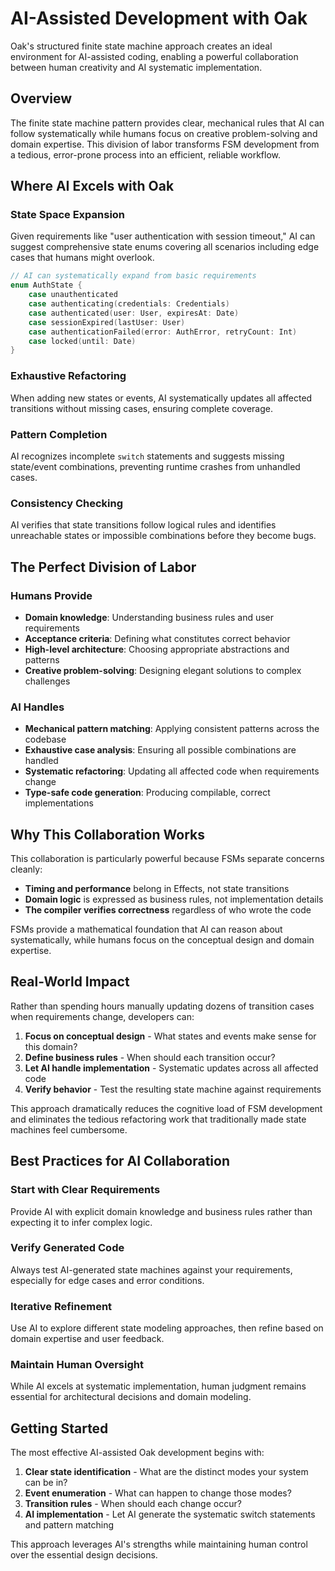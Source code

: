 # AI-Assisted Development with Oak

Oak's structured finite state machine approach creates an ideal environment for AI-assisted coding, enabling a powerful collaboration between human creativity and AI systematic implementation.

## Overview

The finite state machine pattern provides clear, mechanical rules that AI can follow systematically while humans focus on creative problem-solving and domain expertise. This division of labor transforms FSM development from a tedious, error-prone process into an efficient, reliable workflow.

## Where AI Excels with Oak

### State Space Expansion
Given requirements like "user authentication with session timeout," AI can suggest comprehensive state enums covering all scenarios including edge cases that humans might overlook.

```swift
// AI can systematically expand from basic requirements
enum AuthState {
    case unauthenticated
    case authenticating(credentials: Credentials)
    case authenticated(user: User, expiresAt: Date)
    case sessionExpired(lastUser: User)
    case authenticationFailed(error: AuthError, retryCount: Int)
    case locked(until: Date)
}
```

### Exhaustive Refactoring
When adding new states or events, AI systematically updates all affected transitions without missing cases, ensuring complete coverage.

### Pattern Completion
AI recognizes incomplete `switch` statements and suggests missing state/event combinations, preventing runtime crashes from unhandled cases.

### Consistency Checking
AI verifies that state transitions follow logical rules and identifies unreachable states or impossible combinations before they become bugs.

## The Perfect Division of Labor

### Humans Provide
- **Domain knowledge**: Understanding business rules and user requirements
- **Acceptance criteria**: Defining what constitutes correct behavior
- **High-level architecture**: Choosing appropriate abstractions and patterns
- **Creative problem-solving**: Designing elegant solutions to complex challenges

### AI Handles
- **Mechanical pattern matching**: Applying consistent patterns across the codebase
- **Exhaustive case analysis**: Ensuring all possible combinations are handled
- **Systematic refactoring**: Updating all affected code when requirements change
- **Type-safe code generation**: Producing compilable, correct implementations

## Why This Collaboration Works

This collaboration is particularly powerful because FSMs separate concerns cleanly:

- **Timing and performance** belong in Effects, not state transitions
- **Domain logic** is expressed as business rules, not implementation details
- **The compiler verifies correctness** regardless of who wrote the code

FSMs provide a mathematical foundation that AI can reason about systematically, while humans focus on the conceptual design and domain expertise.

## Real-World Impact

Rather than spending hours manually updating dozens of transition cases when requirements change, developers can:

1. **Focus on conceptual design** - What states and events make sense for this domain?
2. **Define business rules** - When should each transition occur?
3. **Let AI handle implementation** - Systematic updates across all affected code
4. **Verify behavior** - Test the resulting state machine against requirements

This approach dramatically reduces the cognitive load of FSM development and eliminates the tedious refactoring work that traditionally made state machines feel cumbersome.

## Best Practices for AI Collaboration

### Start with Clear Requirements
Provide AI with explicit domain knowledge and business rules rather than expecting it to infer complex logic.

### Verify Generated Code
Always test AI-generated state machines against your requirements, especially for edge cases and error conditions.

### Iterative Refinement
Use AI to explore different state modeling approaches, then refine based on domain expertise and user feedback.

### Maintain Human Oversight
While AI excels at systematic implementation, human judgment remains essential for architectural decisions and domain modeling.

## Getting Started

The most effective AI-assisted Oak development begins with:

1. **Clear state identification** - What are the distinct modes your system can be in?
2. **Event enumeration** - What can happen to change those modes?
3. **Transition rules** - When should each change occur?
4. **AI implementation** - Let AI generate the systematic switch statements and pattern matching

This approach leverages AI's strengths while maintaining human control over the essential design decisions.